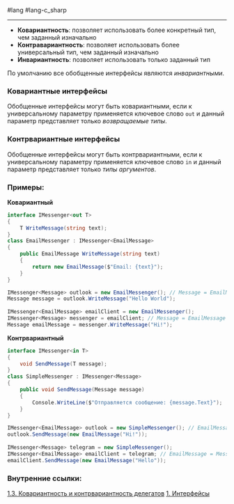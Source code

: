 #lang #lang-c_sharp  

---
- **Ковариантность**: позволяет использовать более конкретный тип, чем заданный изначально  
- **Контравариантность**: позволяет использовать более универсальный тип, чем заданный изначально
- **Инвариантность**: позволяет использовать только заданный тип

По умолчанию все обобщенные интерфейсы являются *инвариантными*.

### Ковариантные интерфейсы
Обобщенные интерфейсы могут быть ковариантными, если к универсальному параметру применяется ключевое слово `out` и данный параметр представляет только *возвращаемые типы*.

### Контрвариантные интерфейсы
Обобщенные интерфейсы могут быть контрвариантными, если к универсальному параметру применяется ключевое слово `in` и данный параметр представляет только *типы аргументов*.

### Примеры:
**Ковариантный**
```csharp
interface IMessenger<out T>
{
    T WriteMessage(string text);
}
class EmailMessenger : IMessenger<EmailMessage>
{
    public EmailMessage WriteMessage(string text)
    {
        return new EmailMessage($"Email: {text}");
    }
}

IMessenger<Message> outlook = new EmailMessenger(); // Message = EmailMessage
Message message = outlook.WriteMessage("Hello World");
 
IMessenger<EmailMessage> emailClient = new EmailMessenger();
IMessenger<Message> messenger = emailClient; // Message = EmailMessage
Message emailMessage = messenger.WriteMessage("Hi!");
```

**Контрвариантный**
```csharp
interface IMessenger<in T>
{
    void SendMessage(T message);
}
class SimpleMessenger : IMessenger<Message>
{
    public void SendMessage(Message message)
    {
        Console.WriteLine($"Отправляется сообщение: {message.Text}");
    }
}

IMessenger<EmailMessage> outlook = new SimpleMessenger(); // EmailMessage = Message
outlook.SendMessage(new EmailMessage("Hi!"));
 
IMessenger<Message> telegram = new SimpleMessenger();
IMessenger<EmailMessage> emailClient = telegram; // EmailMessage = Message
emailClient.SendMessage(new EmailMessage("Hello"));
```

### Внутренние ссылки:
[1.3. Ковариантность и контрвариантность делегатов](1.%20Languages/C-sharp/0.%20Введение/3.%20Делегаты/1.3.%20Ковариантность%20и%20контрвариантность%20делегатов.md)
[1. Интерфейсы](1.%20Languages/C-sharp/0.%20Введение/3.%20Интерфейсы/1.%20Интерфейсы.md)